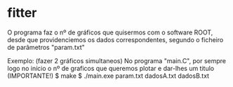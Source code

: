 # fitter

O programa faz o nº de gráficos que quisermos com o software ROOT, desde que providenciemos os dados correspondentes,
segundo o ficheiro de parâmetros "param.txt"

Exemplo: (fazer 2 gráficos simultaneos)
No programa "main.C", por sempre logo no início o nº de graficos que queremos
plotar e dar-lhes um titulo (IMPORTANTE!)
$ make
$ ./main.exe param.txt dadosA.txt dadosB.txt
